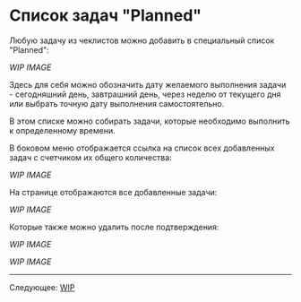 # Список задач "Planned"

Любую задачу из чеклистов можно добавить в специальный список "Planned":

*WIP IMAGE*

Здесь для себя можно обозначить дату желаемого выполнения задачи - сегодняшний день, завтрашний день, через неделю от текущего дня или выбрать точную дату выполнения самостоятельно.

В этом списке можно собирать задачи, которые необходимо выполнить к определенному времени.

В боковом меню отображается ссылка на список всех добавленных задач с счетчиком их общего количества:

*WIP IMAGE*

На странице отображаются все добавленные задачи:

*WIP IMAGE*

Которые также можно удалить после подтверждения:

*WIP IMAGE*

*WIP IMAGE*

---

Следующее: [WIP](../wip/README.md)
